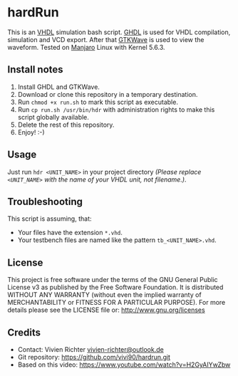 hardRun
=======
This is an [VHDL](https://en.wikipedia.org/wiki/VHDL) simulation bash script.
[GHDL](http://ghdl.free.fr) is used for VHDL compilation, simulation and VCD export.
After that [GTKWave](http://gtkwave.sourceforge.net) is used to view the waveform.
Tested on [Manjaro](https://manjaro.org) Linux with Kernel 5.6.3.

Install notes
-------------
1. Install GHDL and GTKWave.
2. Download or clone this repository in a temporary destination.
3. Run `chmod +x run.sh` to mark this script as executable.
4. Run `cp run.sh /usr/bin/hdr` with administration rights to make this script globally available.
5. Delete the rest of this repository.
6. Enjoy! :-)

Usage
-----
Just run `hdr <UNIT_NAME>` in your project directory
*(Please replace `<UNIT_NAME>` with the name of your VHDL unit, not filename.)*.

Troubleshooting
---------------
This script is assuming, that:
* Your files have the extension `*.vhd`.
* Your testbench files are named like the pattern `tb_<UNIT_NAME>.vhd`.

License
-------
This project is free software under the terms of the GNU General Public License v3 as published by the Free Software Foundation.
It is distributed WITHOUT ANY WARRANTY (without even the implied warranty of MERCHANTABILITY or FITNESS FOR A PARTICULAR PURPOSE).
For more details please see the LICENSE file or: http://www.gnu.org/licenses

Credits
-------
 * Contact: Vivien Richter <vivien-richter@outlook.de>
 * Git repository: https://github.com/vivi90/hardrun.git
 * Based on this video: https://www.youtube.com/watch?v=H2GyAIYwZbw
